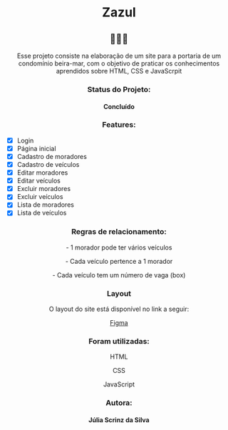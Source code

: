 <h1 align="center">Zazul</h1>
<h2 align="center">🌊🏢🐠</h2>
<p align="center">Esse projeto consiste na elaboração de um site para a portaria de um condomínio beira-mar, com o objetivo de praticar os conhecimentos aprendidos sobre HTML, CSS e JavaScrpit</p>
<h3 align="center">Status do Projeto:</h3>
<h4 align="center">Concluído</h4>
<h3 align="center">Features:</h3>

- [x] Login
- [x] Página inicial
- [x] Cadastro de moradores
- [x] Cadastro de veículos
- [x] Editar moradores
- [x] Editar veículos
- [x] Excluir moradores
- [x] Excluir veículos
- [x] Lista de moradores
- [x] Lista de veículos

<h3 align="center">Regras de relacionamento:</h3>
<p align="center">- 1 morador pode ter vários veículos</p>
<p align="center">- Cada veículo pertence a 1 morador</p>
<p align="center">- Cada veículo tem um número de vaga (box)</p>


<h3 align="center">Layout</h3>
<p align="center">O layout do site está disponível no link a seguir:</p>
<a href="https://www.figma.com/design/3hJuePNM6RwROCPWhdzTXH/Portaria?node-id=3-2&t=aGGoe5fxtNi0Sjtj-0"><p align="center">Figma</p></a>

<h3 align="center">Foram utilizadas:</h3>
<p align="center"> HTML </p>
<p align="center"> CSS </p>
<p align="center"> JavaScript </p>

<h3 align="center">Autora:</h3>
<h4 align="center">Júlia Scrinz da Silva </h4>
